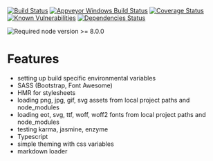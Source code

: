 [![Build Status](https://travis-ci.org/Xesenix/webpack-scaffold.svg?branch=master)](https://travis-ci.org/Xesenix/webpack-scaffold)
[![Appveyor Windows Build Status](https://ci.appveyor.com/api/projects/status/github/xesenix/webpack-scaffold?svg=true)](https://ci.appveyor.com/project/xesenix/webpack-scaffold)
[![Coverage Status](https://coveralls.io/repos/github/Xesenix/webpack-scaffold/badge.svg?branch=master)](https://coveralls.io/github/Xesenix/webpack-scaffold?branch=master)
[![Known Vulnerabilities](https://snyk.io/test/github/Xesenix/webpack-scaffold/badge.svg?targetFile=package.json)](https://snyk.io/test/github/xesenix/webpack-scaffold?targetFile=package.json)
[![Dependencies Status](https://david-dm.org/Xesenix/webpack-scaffold/status.svg)](https://david-dm.org/Xesenix/webpack-scaffold)

![Required node version >= 8.0.0](https://img.shields.io/badge/required%20node-%3E%3D%208.0.0-brightgreen.svg)

# Features

* setting up build specific environmental variables
* SASS (Bootstrap, Font Awesome)
* HMR for stylesheets
* loading png, jpg, gif, svg assets from local project paths and node_modules
* loading eot, svg, ttf, woff, woff2 fonts from local project paths and node_modules
* testing karma, jasmine, enzyme
* Typescript
* simple theming with css variables
* markdown loader
